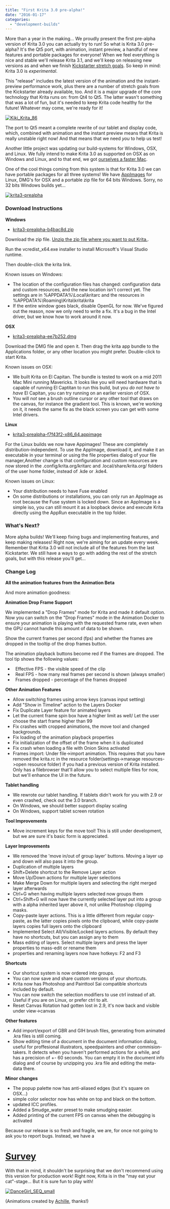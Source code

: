 ```yaml
---
title: "First Krita 3.0 pre-alpha!"
date: "2016-01-17"
categories: 
  - "development-builds"
---
```


More than a year in the making... We proudly present the first pre-alpha version of Krita 3.0 you can actually try to run! So what is Krita 3.0 pre-alpha? It's the Qt5 port, with animation, instant preview, a handful of new features and portable packages for everyone! When we feel everything is nice and stable we'll release Krita 3.1, and we'll keep on releasing new versions as and when we finish [Kickstarter stretch goals](https://www.kickstarter.com/projects/krita/krita-free-paint-app-lets-make-it-faster-than-phot). So keep in mind: Krita 3.0 is _experimental_.

This "release" includes the latest version of the animation and the instant-preview performance work, plus there are a number of stretch goals from the Kickstarter already available, too. And it is a major upgrade of the core technology that Krita runs on: from Qt4 to Qt5. The latter wasn't something that was a lot of fun, but it's needed to keep Krita code healthy for the future! Whatever may come, we're ready for it!

[![Kiki_Krita_86](../images/Kiki_Krita_86.gif)](https://krita.org/wp-content/uploads/2016/01/Kiki_Krita_86.gif)

The port to Qt5 meant a complete rewrite of our tablet and display code, which, combined with animation and the instant preview means that Krita is really unstable right now! And that means that we need _you_ to help us test!

Another little project was updating our build-systems for Windows, OSX, and Linux. We fully intend to make Krita 3.0 as supported on OSX as on Windows and Linux, and to that end, we got [ourselves a faster Mac](http://www.valdyas.org/fading/index.cgi/hardware/macbookpro.html).

One of the cool things coming from this system is that for Krita 3.0 we can have portable packages for all three systems! We have [AppImages](http://appimage.org/) for Linux, DMG's for OSX and a portable zip file for 64 bits Windows. Sorry, no 32 bits Windows builds yet...

[![krita3-prealpha](../images/krita3-prealpha-1024x621.png)](https://krita.org/wp-content/uploads/2016/01/krita3-prealpha.png)

### Download Instructions

**Windows**

- [krita3-prealpha-b4bac8d.zip](http://files.kde.org/krita/3/windows/krita3-prealpha-b4bac8d.zip)

Download the zip file. [Unzip the zip file where you want to put Krita.](http://windows.microsoft.com/en-us/windows-10/zip-and-unzip-files#v1h=tab02).

Run the vcredist\_x64.exe installer to install Microsoft's Visual Studio runtime.

Then double-click the krita link.

Known issues on Windows:

- The location of the configuration files has changed: configuration data and custom resources, and the new location isn't correct yet. The settings are in %APPDATA%\\Local\\kritarc and the resources in %APPDATA%\\Roaming\\Krita\\krita\\krita
- If the entire window goes black, disable OpenGL for now. We've figured out the reason, now we only need to write a fix. It's a bug in the Intel driver, but we know how to work around it now.

**OSX**

- [krita3-prealpha-ee7b252.dmg](http://files.kde.org/krita/3/osx/krita3-prealpha-ee7b252.dmg)

Download the DMG file and open it. Then drag the krita app bundle to the Applications folder, or any other location you might prefer. Double-click to start Krita.

Known issues on OSX:

- We built Krita on El Capitan. The bundle is tested to work on a mid 2011 Mac Mini running Mavericks. It looks like you will need hardware that is capable of running El Captitan to run this build, but you _do not have to have_ El Capitan, you can try running on an earlier version of OSX.
- You will _not_ see a brush outline cursor or any other tool that draws on the canvas, for instance the gradient tool. This is known, we're working on it, it needs the same fix as the black screen you can get with some Intel drivers.

**Linux**

- [krita3-prealpha-f7f43f2-x86\_64.appimage](http://files.kde.org/krita/3/linux/krita3-prealpha-f7f43f2-x86_64.appimage)

For the Linux builds we now have Appimages! These are completely distribution-independent. To use the AppImage, download it, and make it an executable in your terminal or using the file properties dialog of your file manager,Another change is that configuration and custom resources are now stored in the .config/krita.org/kritarc and .local/share/krita.org/ folders of the user home folder, instead of .kde or .kde4.

Known issues on Linux:

- Your distribution needs to have Fuse enabled
- On some distributions or installations, you can only run an AppImage as root because the Fuse system is locked down. Since an AppImage is a simple iso, you can still mount it as a loopback device and execute Krita directly using the AppRun executable in the top folder.

### What's Next?

More alpha builds! We'll keep fixing bugs and implementing features, and keep making releases! Right now, we're aiming for an update every week. Remember that Krita 3.0 will not include all of the features from the last Kickstarter. We still have a ways to go with adding the rest of the stretch goals, but with this release you'll get...

### Change Log

**All the animation features from the Animation Beta**

And more animation goodness:

**Animation Drop Frame Support**

We implemented a "Drop Frames" mode for Krita and made it default option. Now you can switch on the "Drop Frames" mode in the Animation Docker to ensure your animation is playing with the requested frame rate, even when the GPU cannot handle this amount of data to be shown.

Show the current frames per second (fps) and whether the frames are dropped in the tooltip of the drop frames button.

The animation playback buttons become red if the frames are dropped. The tool tip shows the following values:

-   Effective FPS - the visible speed of the clip
-   Real FPS - how many real frames per second is shown (always smaller)
-   Frames dropped - percentage of the frames dropped

**Other Animation Features**

- Allow switching frames using arrow keys (canvas input setting)
- Add "Show in Timeline" action to the Layers Docker
- Fix Duplicate Layer feature for animated layers
- Let the current frame spin box have a higher limit as well/ Let the user choose the start frame higher than 99
- Fix crashes with cropped animations, the move tool and changed backgrounds.
- Fix loading of the animation playback properties
- Fix initialization of the offset of the frame when it is duplicated
- Fix crash when loading a file with Onion Skins activated
- Frames import: Under file->import animation. This requires that you have removed the krita.rc in the resource folder(settings->manage resources->open resource folder) if you had a previous version of Krita installed. Only has a filebrowser that'll allow you to select multiple files for now, but we'll enhance the UI in the future.

**Tablet handling**

- We rewrote our tablet handling. If tablets didn't work for you with 2.9 or even crashed, check out the 3.0 branch.
- On Windows, we should better support display scaling
- On Windows, support tablet screen rotation

**Tool Improvements**

- Move increment keys for the move tool! This is still under development, but we are sure it's basic form is appreciated.

**Layer Improvements**

- We removed the 'move in/out of group layer' buttons. Moving a layer up and down will also pass it into the group.
- Duplication of multiple layers
- Shift+Delete shortcut to the Remove Layer action
- Move Up/Down actions for multiple layer selections
- Make Merge Down for multiple layers and selecting the right merged layer afterwards
- Ctrl+G when having multiple layers selected now groups them
- Ctrl+Shift+G will now have the currently selected layer put into a group with a alpha inherited layer above it, not unlike Photoshop clipping masks.
- Copy-paste layer actions. This is a little different from regular copy-paste, as the latter copies pixels onto the clipboard, while copy-paste layers copies full layers onto the clipboard
- Implemented Select All/Visible/Locked layers actions. By default they have no shortcuts, but you can assign any to them
- Mass editing of layers. Select multiple layers and press the layer properties to mass-edit or rename them
- properties and renaming layers now have hotkeys: F2 and F3

**Shortcuts**

- Our shortcut system is now ordered into groups.
- You can now save and share custom versions of your shortcuts.
- Krita now has Photoshop and Painttool Sai compatible shortcuts included by default.
- You can now switch the selection modifiers to use ctrl instead of alt. Useful if you are on Linux, or prefer ctrl to alt.
- Reset Canvas Rotation had gotten lost in 2.9, it's now back and visible under view->canvas

**Other features**

- Add import/export of GBR and GIH brush files, generating from animated .kra files is still coming.
- Show editing time of a document in the document information dialog, useful for proffesional illustrators, speedpainters and other commision-takers. It detects when you haven't performed actions for a while, and has a precision of +- 60 seconds. You can empty it in the document info dialog and of course by unzipping you .kra file and editing the meta-data there.

**Minor changes**

- The popup palette now has anti-aliased edges (but it's square on OSX...)
- simple color selector now has white on top and black on the bottom.
- updated ICC profiles.
- Added a Smudge\_water preset to make smudging easier.
- Added printing of the current FPS on canvas when the debugging is activated

Because our release is so fresh and fragile, we are, for once not going to ask you to report bugs. Instead, we have a

# **[Survey](https://www.surveymonkey.com/r/W87RX6X)**

With that in mind, it shouldn't be surprising that we don't recommend using this version for production work! Right now, Krita is in the "may eat your cat"-stage... But it is sure fun to play with!

[![DanceGirl_SEQ_small](../images/DanceGirl_SEQ_small.gif)](https://krita.org/wp-content/uploads/2016/01/DanceGirl_SEQ_small.gif)

(Animations created by [Achille](http://akill-blazard.blogspot.fr/), thanks!)
